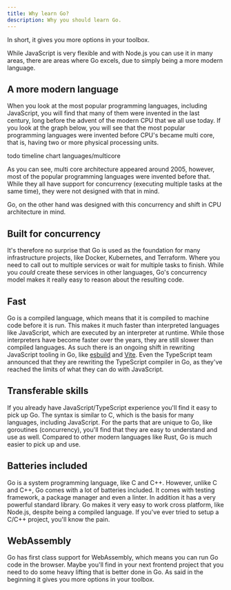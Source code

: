 ```yaml
---
title: Why learn Go?
description: Why you should learn Go.
---
```


In short, it gives you more options in your toolbox.

While JavaScript is very flexible and with Node.js you can use it in many areas, there are areas where Go excels, due to simply being a more modern language.

## A more modern language

When you look at the most popular programming languages, including JavaScript, you will find that many of them were invented in the last century, long before the advent of the modern CPU that we all use today. If you look at the graph below, you will see that the most popular programming languages were invented before CPU's became multi core, that is, having two or more physical processing units.

todo timeline chart languages/multicore

As you can see, multi core architecture appeared around 2005, however, most of the popular programming languages were invented before that. While they all have support for concurrency (executing multiple tasks at the same time), they were not designed with that in mind.

Go, on the other hand was designed with this concurrency and shift in CPU architecture in mind.

## Built for concurrency

It's therefore no surprise that Go is used as the foundation for many infrastructure projects, like Docker, Kubernetes, and Terraform. Where you need to call out to multiple services or wait for multiple tasks to finish. While you _could_ create these services in other languages, Go's concurrency model makes it really easy to reason about the resulting code.

## Fast

Go is a compiled language, which means that it is compiled to machine code before it is run. This makes it much faster than interpreted languages like JavaScript, which are executed by an interpreter at runtime. While those interpreters have become faster over the years, they are still slower than compiled languages. As such there is an ongoing shift in rewriting JavaScript tooling in Go, like [esbuild](https://esbuild.github.io/) and [Vite](https://vitejs.dev/).
Even the TypeScript team announced that they are rewriting the TypeScript compiler in Go, as they've reached the limits of what they can do with JavaScript.

## Transferable skills

If you already have JavaScript/TypeScript experience you'll find it easy to pick up Go. The syntax is similar to C, which is the basis for many languages, including JavaScript. For the parts that are unique to Go, like goroutines (concurrency), you'll find that they are easy to understand and use as well. Compared to other modern languages like Rust, Go is much easier to pick up and use.

## Batteries included

Go is a system programming language, like C and C++. However, unlike C and C++, Go comes with a lot of batteries included. It comes with testing framework, a package manager and even a linter. In addition it has a very powerful standard library. Go makes it very easy to work cross platform, like Node.js, despite being a compiled language. If you've ever tried to setup a C/C++ project, you'll know the pain.

## WebAssembly

Go has first class support for WebAssembly, which means you can run Go code in the browser. Maybe you'll find in your next frontend project that you need to do some heavy lifting that is better done in Go. As said in the beginning it gives you more options in your toolbox.
